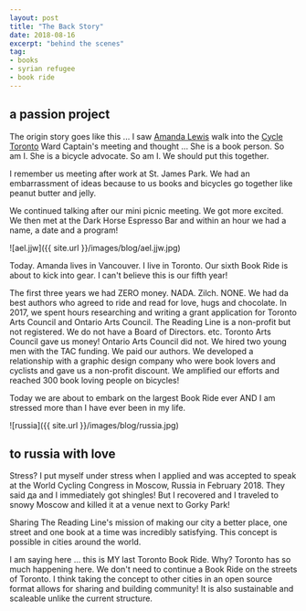 ```yaml
---
layout: post
title: "The Back Story"
date: 2018-08-16    
excerpt: "behind the scenes"
tag:
- books
- syrian refugee
- book ride
---
```


## a passion project

The origin story goes like this ... I saw [Amanda Lewis](https://theamandalewis.com/) walk into the [Cycle Toronto](https://www.cycleto.ca/) Ward Captain's meeting and thought ... She is a book person. So am I. She is a bicycle advocate. So am I. We should put this together.

I remember us meeting after work at St. James Park. We had an embarrassment of ideas because to us books and bicycles go together like peanut butter and jelly.

We continued talking after our mini picnic meeting. We got more excited. We then met at the Dark Horse Espresso Bar and within an hour we had a name, a date and a program!

![ael.jjw]({{ site.url }}/images/blog/ael.jjw.jpg)

Today. Amanda lives in Vancouver. I live in Toronto. Our sixth Book Ride is about to kick into gear. I can't believe this is our fifth year!

The first three years we had ZERO money. NADA. Zilch. NONE. We had da best authors who agreed to ride and read for love, hugs and chocolate. In 2017, we spent hours researching and writing a grant application for Toronto Arts Council and Ontario Arts Council. The Reading Line is a non-profit but not registered. We do not have a Board of Directors. etc.  Toronto Arts Council gave us money! Ontario Arts Council did not. We hired two young men with the TAC funding. We paid our authors. We developed a relationship with a graphic design company who were book lovers and cyclists and gave us a non-profit discount. We amplified our efforts and reached 300 book loving people on bicycles!

Today we are about to embark on the largest Book Ride ever AND I am stressed more than I have ever been in my life.

![russia]({{ site.url }}/images/blog/russia.jpg)

## to russia with love

Stress? I put myself under stress when I applied and was accepted to speak at the World Cycling Congress in Moscow, Russia in February 2018. They said да and I immediately got shingles! But I recovered and I traveled to snowy Moscow and killed it at a venue next to Gorky Park!

Sharing The Reading Line's mission of making our city a better place, one street and one book at a time was incredibly satisfying. This concept is possible in cities around the world.

I am saying here ... this is MY last Toronto Book Ride. Why? Toronto has so much happening here. We don't need to continue a Book Ride on the streets of Toronto. I think taking the concept to other cities in an open source format allows for sharing and building community! It is also sustainable and scaleable unlike the current structure.
